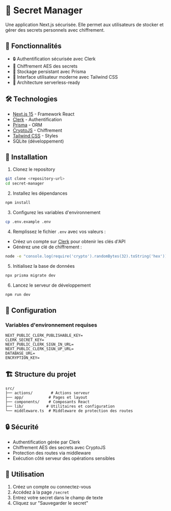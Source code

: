 # 🔐 Secret Manager

Une application Next.js sécurisée. Elle permet aux utilisateurs de stocker et gérer des secrets personnels avec chiffrement.

## 🌟 Fonctionnalités

- 🔒 Authentification sécurisée avec Clerk
- 🔑 Chiffrement AES des secrets
- 💾 Stockage persistant avec Prisma
- 🎨 Interface utilisateur moderne avec Tailwind CSS
- 🚀 Architecture serverless-ready

## 🛠️ Technologies

- [Next.js 15](https://nextjs.org/) - Framework React
- [Clerk](https://clerk.com/) - Authentification
- [Prisma](https://www.prisma.io/) - ORM
- [CryptoJS](https://github.com/brix/crypto-js) - Chiffrement
- [Tailwind CSS](https://tailwindcss.com/) - Styles
- SQLite (développement)

## 🚀 Installation

1. Clonez le repository
```bash
git clone <repository-url>
cd secret-manager
```

2. Installez les dépendances
```bash
npm install
```

3. Configurez les variables d'environnement
```bash
cp .env.example .env
```

4. Remplissez le fichier `.env` avec vos valeurs :
- Créez un compte sur [Clerk](https://clerk.com/) pour obtenir les clés d'API
- Générez une clé de chiffrement :
```bash
node -e "console.log(require('crypto').randomBytes(32).toString('hex'))"
```

5. Initialisez la base de données
```bash
npx prisma migrate dev
```

6. Lancez le serveur de développement
```bash
npm run dev
```

## 🔧 Configuration

### Variables d'environnement requises

```env
NEXT_PUBLIC_CLERK_PUBLISHABLE_KEY=
CLERK_SECRET_KEY=
NEXT_PUBLIC_CLERK_SIGN_IN_URL=
NEXT_PUBLIC_CLERK_SIGN_UP_URL=
DATABASE_URL=
ENCRYPTION_KEY=
```

## 🏗️ Structure du projet

```
src/
├── actions/        # Actions serveur
├── app/           # Pages et layout
├── components/    # Composants React
├── lib/          # Utilitaires et configuration
└── middleware.ts  # Middleware de protection des routes
```

## 🔒 Sécurité

- Authentification gérée par Clerk
- Chiffrement AES des secrets avec CryptoJS
- Protection des routes via middleware
- Exécution côté serveur des opérations sensibles

## 📝 Utilisation

1. Créez un compte ou connectez-vous
2. Accédez à la page `/secret`
3. Entrez votre secret dans le champ de texte
4. Cliquez sur "Sauvegarder le secret"

